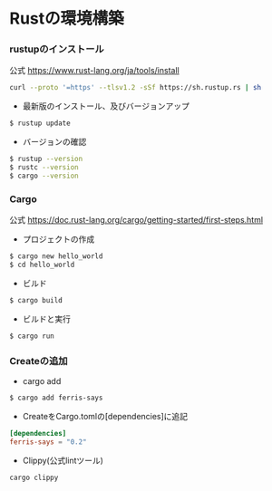 # Rustの環境構築

### rustupのインストール

公式
https://www.rust-lang.org/ja/tools/install

```bash
curl --proto '=https' --tlsv1.2 -sSf https://sh.rustup.rs | sh
```

* 最新版のインストール、及びバージョンアップ

```bash
$ rustup update
```

* バージョンの確認

```bash
$ rustup --version
$ rustc --version
$ cargo --version
```

### Cargo

公式
https://doc.rust-lang.org/cargo/getting-started/first-steps.html

* プロジェクトの作成

```bash
$ cargo new hello_world
$ cd hello_world
```

* ビルド

```bash
$ cargo build
```

* ビルドと実行

```bash
$ cargo run
```

### Createの追加

* cargo add

```bash
$ cargo add ferris-says
```

* CreateをCargo.tomlの[dependencies]に追記

```Cargo.toml
[dependencies]
ferris-says = "0.2"
```

* Clippy(公式lintツール)

```bash
cargo clippy
```
